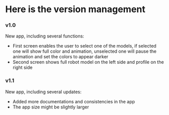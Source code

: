 # Here is the version management

### v1.0

New app, including several functions:

- First screen enables the user to select one of the models, if selected one will show full color
  and animation, unselected one will pause the animation and set the colors to appear darker
- Second screen shows full robot model on the left side and profile on the right side

### v1.1

New app, including several updates:

- Added more documentations and consistencies in the app
- The app size might be slightly larger